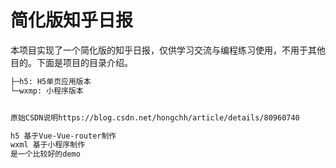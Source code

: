 # 简化版知乎日报
本项目实现了一个简化版的知乎日报，仅供学习交流与编程练习使用，不用于其他目的。下面是项目的目录介绍。
```txt
├─h5: H5单页应用版本
└─wxmp: 小程序版本


原始CSDN说明https://blog.csdn.net/hongchh/article/details/80960740

h5 基于Vue-Vue-router制作
wxml 基于小程序制作
是一个比较好的demo


```

